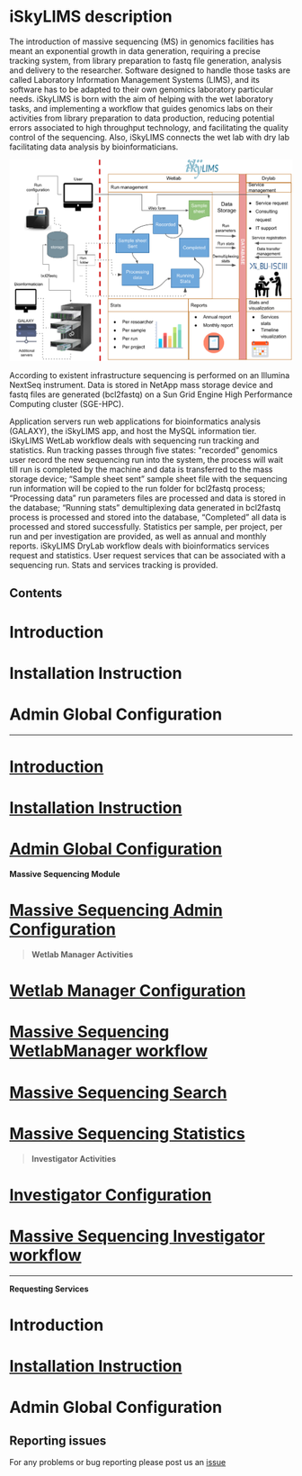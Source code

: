 # iSkyLIMS description

The introduction of massive sequencing (MS) in genomics facilities has meant an exponential growth in data generation, requiring a precise tracking system, from library preparation to fastq file generation, analysis and delivery to the researcher. Software designed to handle those tasks are called Laboratory Information Management Systems (LIMS), and its software has to be adapted to their own genomics laboratory particular needs. iSkyLIMS is born with the aim of helping with the wet laboratory tasks, and implementing a workflow that guides genomics labs on their activities from library preparation to data production, reducing potential errors associated to high throughput technology, and facilitating the quality control of the sequencing. Also, iSkyLIMS connects the wet lab with dry lab facilitating data analysis by bioinformaticians.

![iSkyLIMS diagram](images/iSkyLIMS_scheme.png)

According to existent infrastructure sequencing is performed on an Illumina NextSeq instrument. Data is stored in NetApp mass storage device and fastq files are generated (bcl2fastq) on a Sun Grid Engine High Performance Computing cluster (SGE-HPC).

Application servers run web applications for bioinformatics analysis (GALAXY), the iSkyLIMS app, and host the MySQL information tier. iSkyLIMS WetLab workflow deals with sequencing run tracking and statistics. Run tracking passes through five states: "recorded” genomics user record the new sequencing run into the system, the process will wait till run is completed by the machine and data is transferred to the mass storage device; “Sample sheet sent” sample sheet file with the sequencing run information will be copied to the run folder for bcl2fastq process; “Processing data” run parameters files are processed and data is stored in the database; “Running stats” demultiplexing data generated in bcl2fastq process is processed and stored into the database, “Completed” all data is processed and stored successfully. Statistics per sample, per project, per run and per investigation are provided, as well as annual and monthly reports. iSkyLIMS DryLab workflow deals with bioinformatics services request and statistics. User request services that can be associated with a sequencing run. Stats and services tracking is provided.



Contents
--------
# Introduction
# Installation Instruction
# Admin Global Configuration


---


# [Introduction](Introduction.md)
# [Installation Instruction](Installation.md)
# [Admin Global Configuration](AdminConfiguration.md)

**Massive Sequencing Module**

# [Massive Sequencing Admin Configuration](/massiveSequencing/massiveSequencing.md)

> **Wetlab Manager Activities**

# [Wetlab Manager Configuration](massiveSequencing/wetlabManagerConfiguration.md)
# [Massive Sequencing WetlabManager workflow](massiveSequencing/wetlabManagerWorkflow.md)
# [Massive Sequencing Search](massiveSequencing/searchGuide.md)
# [Massive Sequencing Statistics](massiveSequencing/statisticsGuide.md)

> **Investigator Activities**

# [Investigator Configuration](massiveSequencing/investigatorConfiguration.md)
# [Massive Sequencing Investigator workflow](massiveSequencing/investigatorWorkflow.md)

---
**Requesting Services**



# Introduction
# [Installation Instruction](Installation.md)
# Admin Global Configuration



## Reporting issues
For any problems or bug reporting please post us an [issue](https://github.com/BU-ISCIII/iSkyLIMS/issues)
